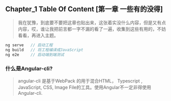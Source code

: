 ##  Chapter_1 Table Of Content [第一章 一些有的没得]

>我在犹豫，到底要不要把这章也贴出来，这张着实没什么内容，但是又有点内容，哎，谁让我把前言都一字不漏的看了一遍，收集到这些有用的，不妨看看，再进入主题。

```typescript
ng serve   // 启动工程
ng build   // 将工程编译成JavaScript
ng e2e     // 启动端到端测试
```
### 什么是Angular-cli?
> angular-cli 是基于WebPack 的用于混合HTML， Typescript , JavaScript, CSS, Image File的工具。使用Angular不一定非得使用Angular-cli.
